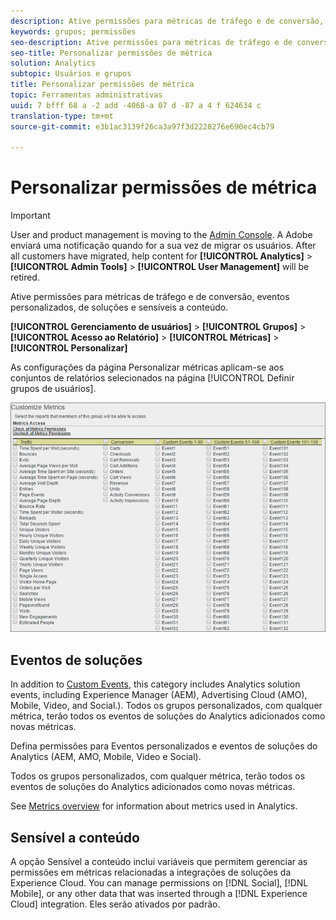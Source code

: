 ```yaml
---
description: Ative permissões para métricas de tráfego e de conversão, eventos personalizados, de soluções e sensíveis a conteúdo.
keywords: grupos; permissões
seo-description: Ative permissões para métricas de tráfego e de conversão, eventos personalizados, de soluções e sensíveis a conteúdo.
seo-title: Personalizar permissões de métrica
solution: Analytics
subtopic: Usuários e grupos
title: Personalizar permissões de métrica
topic: Ferramentas administrativas
uuid: 7 bfff 68 a -2 add -4068-a 07 d -87 a 4 f 624634 c
translation-type: tm+mt
source-git-commit: e3b1ac3139f26ca3a97f3d2228276e690ec4cb79

---
```



# Personalizar permissões de métrica

>[!IMPORTANT]
>
>User and product management is moving to the [Admin Console](https://helpx.adobe.com/enterprise/using/admin-console.html). A Adobe enviará uma notificação quando for a sua vez de migrar os usuários. After all customers have migrated, help content for **[!UICONTROL Analytics]** &gt; **[!UICONTROL Admin Tools]** &gt; **[!UICONTROL User Management]** will be retired.

Ative permissões para métricas de tráfego e de conversão, eventos personalizados, de soluções e sensíveis a conteúdo.

**[!UICONTROL Gerenciamento de usuários]** &gt; **[!UICONTROL Grupos]** &gt; **[!UICONTROL Acesso ao Relatório]** &gt; **[!UICONTROL Métricas]** &gt; **[!UICONTROL Personalizar]**

As configurações da página Personalizar métricas aplicam-se aos conjuntos de relatórios selecionados na página [!UICONTROL Definir grupos de usuários].

![](assets/customize-metrics.png)

## Eventos de soluções

In addition to [Custom Events](https://marketing.adobe.com/resources/help/en_US/sc/implement/events.html), this category includes Analytics solution events, including Experience Manager (AEM), Advertising Cloud (AMO), Mobile, Video, and Social.). Todos os grupos personalizados, com qualquer métrica, terão todos os eventos de soluções do Analytics adicionados como novas métricas.

Defina permissões para Eventos personalizados e eventos de soluções do Analytics (AEM, AMO, Mobile, Video e Social).

Todos os grupos personalizados, com qualquer métrica, terão todos os eventos de soluções do Analytics adicionados como novas métricas.

See [Metrics overview](/help/components/c-variables/c-metrics/metricslist.md) for information about metrics used in Analytics.

## Sensível a conteúdo

A opção Sensível a conteúdo inclui variáveis que permitem gerenciar as permissões em métricas relacionadas a integrações de soluções da Experience Cloud. You can manage permissions on [!DNL Social], [!DNL Mobile], or any other data that was inserted through a [!DNL Experience Cloud] integration. Eles serão ativados por padrão.
